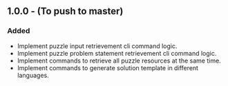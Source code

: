 <!--
### Added

### Changed

### Removed

### Fixed

### Security
-->

## 1.0.0 - (To push to master)
### Added
- Implement puzzle input retrievement cli command logic.
- Implement puzzle problem statement retrievement cli command logic.
- Implement commands to retrieve all puzzle resources at the same time. 
- Implement commands to generate solution template in different languages.

